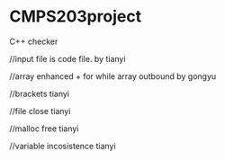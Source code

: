 # CMPS203project
C++ checker
<p>
//input file is code file. by tianyi
</p>
<p>
//array enhanced + for while array outbound   by gongyu
</p>
<p>
//brackets tianyi
</p>
<p>
//file close  tianyi
</p>
<p>
//malloc free  tianyi
</p>
<p>
//variable incosistence tianyi
</p>
